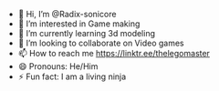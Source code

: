 - 👋 Hi, I’m @Radix-sonicore
- 👀 I’m interested in Game making
- 🌱 I’m currently learning 3d modeling
- 💞️ I’m looking to collaborate on Video games
- 📫 How to reach me https://linktr.ee/thelegomaster
- 😄 Pronouns: He/Him
- ⚡ Fun fact: I am a living ninja

<!---
Radix-sonicore/Radix-sonicore is a ✨ special ✨ repository because its `README.md` (this file) appears on your GitHub profile.
You can click the Preview link to take a look at your changes.
--->
